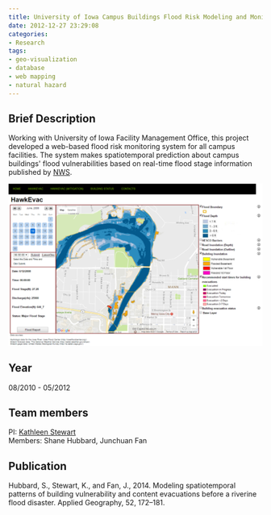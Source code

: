 ```yaml
---
title: University of Iowa Campus Buildings Flood Risk Modeling and Monitoring System
date: 2012-12-27 23:29:08
categories:
- Research
tags:
- geo-visualization
- database
- web mapping
- natural hazard 
---
```


## Brief Description
Working with University of Iowa Facility Management Office, this project developed a web-based flood risk monitoring system for all campus facilities. The system makes spatiotemporal prediction about campus buildings' flood vulnerabilities based on real-time flood stage information published by [NWS](https://forecast.weather.gov/MapClick.php?CityName=Iowa+City&state=IA&site=DVN&textField1=41.6583&textField2=-91.5351&e=0).

![hawkevac interface](/assets/images/hawkevac.png)  



## Year

08/2010 - 05/2012

## Team members

PI: [Kathleen Stewart](stewartk@umd.edu)  
Members: Shane Hubbard, Junchuan Fan


## Publication
Hubbard, S., Stewart, K., and Fan, J., 2014. Modeling spatiotemporal patterns of building vulnerability and content evacuations before a riverine flood disaster. Applied Geography, 52, 172–181.

